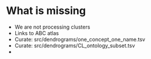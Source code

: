 # What is missing

- We are not processing clusters
- Links to ABC atlas
- Curate: src/dendrograms/one_concept_one_name.tsv
- Curate: src/dendrograms/CL_ontology_subset.tsv
- 